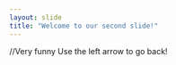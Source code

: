 ```yaml
---
layout: slide
title: "Welcome to our second slide!"
---
```

//Very funny
Use the left arrow to go back!
